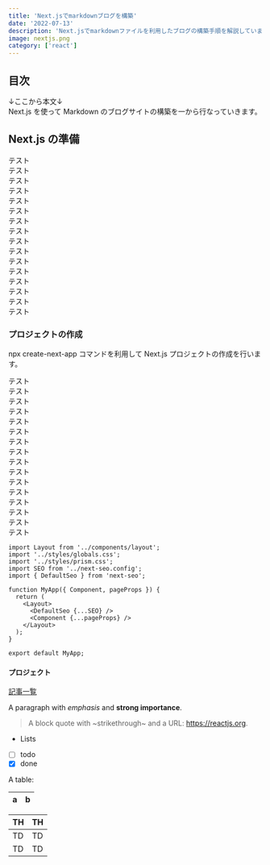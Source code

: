 ```yaml
---
title: 'Next.jsでmarkdownブログを構築'
date: '2022-07-13'
description: 'Next.jsでmarkdownファイルを利用したブログの構築手順を解説しています。'
image: nextjs.png
category: ['react']
---
```


## 目次
↓ここから本文↓  
Next.js を使って Markdown のブログサイトの構築を一から行なっていきます。

## Next.js の準備

テスト  
テスト  
テスト  
テスト  
テスト  
テスト  
テスト  
テスト  
テスト  
テスト  
テスト  
テスト  
テスト  
テスト  
テスト  
テスト  

### プロジェクトの作成
[<img src="/nextjs-welcome.png" alt="Next.jsのWelcomeページ" width="600" height="1" />](/)
npx create-next-app コマンドを利用して Next.js プロジェクトの作成を行います。

テスト  
テスト  
テスト  
テスト  
テスト  
テスト  
テスト  
テスト  
テスト  
テスト  
テスト  
テスト  
テスト  
テスト  
テスト  
テスト  

```js[class="line-numbers"]
import Layout from '../components/layout';
import '../styles/globals.css';
import '../styles/prism.css';
import SEO from '../next-seo.config';
import { DefaultSeo } from 'next-seo';

function MyApp({ Component, pageProps }) {
  return (
    <Layout>
      <DefaultSeo {...SEO} />
      <Component {...pageProps} />
    </Layout>
  );
}

export default MyApp;
```

#### プロジェクト

[記事一覧](/)

A paragraph with *emphasis* and **strong importance**.

> A block quote with ~strikethrough~ and a URL: https://reactjs.org.

* Lists
* [ ] todo
* [x] done

A table:

| a | b |
| - | - |

|  TH  |  TH  |
| ---- | ---- |
|  TD  |  TD  |
|  TD  |  TD  |